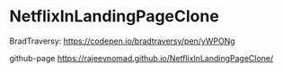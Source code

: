 # NetflixInLandingPageClone
BradTraversy: https://codepen.io/bradtraversy/pen/yWPONg


github-page
https://rajeevnomad.github.io/NetflixInLandingPageClone/
